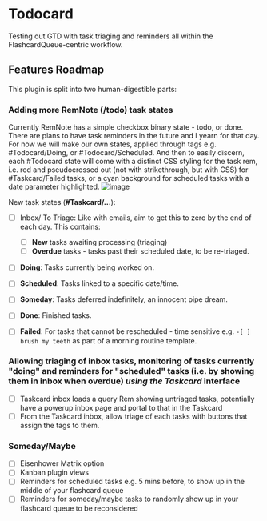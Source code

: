# Todocard

Testing out GTD with task triaging and reminders all within the FlashcardQueue-centric workflow.

## Features Roadmap

This plugin is split into two human-digestible parts:

### Adding more RemNote (/todo) task states

Currently RemNote has a simple checkbox binary state - todo, or done. There are plans to have task reminders in the future and I yearn for that day. For now we will make our own states, applied through tags e.g. #Todocard/Doing, or #Todocard/Scheduled. And then to easily discern, each #Todocard state will come with a distinct CSS styling for the task rem, i.e. red and pseudocrossed out (not with strikethrough, but with CSS) for #Taskcard/Failed tasks, or a cyan background for scheduled tasks with a date parameter highlighted.
![image](https://github.com/user-attachments/assets/00d04b29-6b92-4c95-9033-a3968a966acb)

New task states (**#Taskcard/...**):

- [ ] Inbox/ To Triage: Like with emails, aim to get this to zero by the end of each day. This contains:
    - [ ] **New** tasks awaiting processing (triaging)
    - [ ] **Overdue** tasks - tasks past their scheduled date, to be re-triaged. 

- [ ] **Doing**: Tasks currently being worked on.

- [ ] **Scheduled**: Tasks linked to a specific date/time.
- [ ] **Someday**: Tasks deferred indefinitely, an innocent pipe dream.

- [ ] **Done**: Finished tasks.
- [ ] **Failed**: For tasks that cannot be rescheduled - time sensitive e.g. `-[ ] brush my teeth` as part of a morning routine template.

### Allowing triaging of inbox tasks, monitoring of tasks currently "doing" and reminders for "scheduled" tasks (i.e. by showing them in inbox when overdue) *using the Taskcard* interface

- [ ] Taskcard inbox loads a query Rem showing untriaged tasks, potentially have a powerup inbox page and portal to that in the Taskcard
- [ ] From the Taskcard inbox, allow triage of each tasks with buttons that assign the tags to them.

### Someday/Maybe
- [ ] Eisenhower Matrix option
- [ ] Kanban plugin views
- [ ] Reminders for scheduled tasks e.g. 5 mins before, to show up in the middle of your flashcard queue
- [ ] Reminders for someday/maybe tasks to randomly show up in your flashcard queue to be reconsidered
